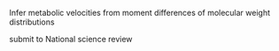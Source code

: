Infer metabolic velocities from moment differences of molecular weight distributions

submit to National science review

